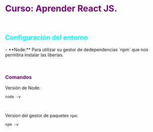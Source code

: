 <h1 style="color: purple;"> Curso: Aprender React JS.</h1>

&nbsp;

<h2 style ="color: cyan;">Configuración del entorno</h2>
- **Node:** Para utilizar su gestor de dedependencias `npm` que nos permitira instalar las liberias.

&nbsp;

<h3 style ="color: purple;">Comandos</h3>

Versión de Node:
```
node -v
```

&nbsp;

Version del gestor de paquetes `npm`:
```
npm -v
```

&nbsp;
